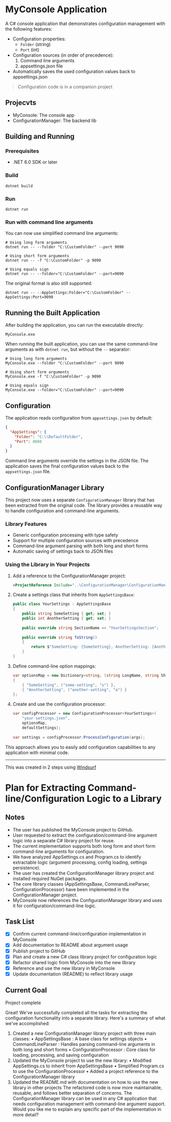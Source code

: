 # MyConsole Application

A C# console application that demonstrates configuration management with the following features:

- Configuration properties:
  - `Folder` (string)
  - `Port` (int)
- Configuration sources (in order of precedence):
  1. Command line arguments
  2. appsettings.json file
- Automatically saves the used configuration values back to appsettings.json

> Configuration code is in a companion project

## Projecvts
- MyConsole: The console app
- ConfigurationManager: The backend lib

## Building and Running

### Prerequisites
- .NET 6.0 SDK or later

### Build
```
dotnet build
```

### Run
```
dotnet run
```

### Run with command line arguments
You can now use simplified command line arguments:

```
# Using long form arguments
dotnet run -- --folder "C:\CustomFolder" --port 9090

# Using short form arguments
dotnet run -- -f "C:\CustomFolder" -p 9090

# Using equals sign
dotnet run -- --folder="C:\CustomFolder" --port=9090
```

The original format is also still supported:
```
dotnet run -- --AppSettings:Folder="C:\CustomFolder" --AppSettings:Port=9090
```

## Running the Built Application

After building the application, you can run the executable directly:

```
MyConsole.exe
```

When running the built application, you can use the same command-line arguments as with `dotnet run`, but without the `--` separator:

```
# Using long form arguments
MyConsole.exe --folder "C:\CustomFolder" --port 9090

# Using short form arguments
MyConsole.exe -f "C:\CustomFolder" -p 9090

# Using equals sign
MyConsole.exe --folder="C:\CustomFolder" --port=9090
```

## Configuration

The application reads configuration from `appsettings.json` by default:

```json
{
  "AppSettings": {
    "Folder": "C:\\DefaultFolder",
    "Port": 8080
  }
}
```

Command line arguments override the settings in the JSON file. The application saves the final configuration values back to the `appsettings.json` file.

## ConfigurationManager Library

This project now uses a separate `ConfigurationManager` library that has been extracted from the original code. The library provides a reusable way to handle configuration and command-line arguments.

### Library Features

- Generic configuration processing with type safety
- Support for multiple configuration sources with precedence
- Command-line argument parsing with both long and short forms
- Automatic saving of settings back to JSON files

### Using the Library in Your Projects

1. Add a reference to the ConfigurationManager project:
   ```xml
   <ProjectReference Include="..\ConfigurationManager\ConfigurationManager.csproj" />
   ```

2. Create a settings class that inherits from `AppSettingsBase`:
   ```csharp
   public class YourSettings : AppSettingsBase
   {
       public string SomeSetting { get; set; }
       public int AnotherSetting { get; set; }
       
       public override string SectionName => "YourSettingsSection";
       
       public override string ToString()
       {
           return $"SomeSetting: {SomeSetting}, AnotherSetting: {AnotherSetting}";
       }
   }
   ```

3. Define command-line option mappings:
   ```csharp
   var optionsMap = new Dictionary<string, (string LongName, string ShortName)>
   {
       { "SomeSetting", ("some-setting", "s") },
       { "AnotherSetting", ("another-setting", "a") }
   };
   ```

4. Create and use the configuration processor:
   ```csharp
   var configProcessor = new ConfigurationProcessor<YourSettings>(
       "your-settings.json",
       optionsMap,
       defaultSettings);
       
   var settings = configProcessor.ProcessConfiguration(args);
   ```

This approach allows you to easily add configuration capabilities to any application with minimal code.

---

This was created in 2 steps using [Windsurf](https://windsurf.com/)

# Plan for Extracting Command-line/Configuration Logic to a Library

## Notes
- The user has published the MyConsole project to GitHub.
- User requested to extract the configuration/command-line argument logic into a separate C# library project for reuse.
- The current implementation supports both long form and short form command-line arguments for configuration.
- We have analyzed AppSettings.cs and Program.cs to identify extractable logic (argument processing, config loading, settings persistence).
- The user has created the ConfigurationManager library project and installed required NuGet packages.
- The core library classes (AppSettingsBase, CommandLineParser, ConfigurationProcessor) have been implemented in the ConfigurationManager project.
- MyConsole now references the ConfigurationManager library and uses it for configuration/command-line logic.

## Task List
- [x] Confirm current command-line/configuration implementation in MyConsole
- [x] Add documentation to README about argument usage
- [x] Publish project to GitHub
- [x] Plan and create a new C# class library project for configuration logic
- [x] Refactor shared logic from MyConsole into the new library
- [x] Reference and use the new library in MyConsole
- [x] Update documentation (README) to reflect library usage

## Current Goal
Project complete


Great! We've successfully completed all the tasks for extracting the configuration functionality into a separate library. Here's a summary of what we've accomplished:
1.	Created a new 
ConfigurationManager
 library project with three main classes:
•	AppSettingsBase
: A base class for settings objects
•	CommandLineParser
: Handles parsing command-line arguments in both long and short forms
•	ConfigurationProcessor
: Core class for loading, processing, and saving configuration
2.	Updated the 
MyConsole
 project to use the new library:
•	Modified 
AppSettings.cs to inherit from 
AppSettingsBase
•	Simplified 
Program.cs to use the 
ConfigurationProcessor
•	Added a project reference to the 
ConfigurationManager
 library
3.	Updated the README.md with documentation on how to use the new library in other projects
The refactored code is now more maintainable, reusable, and follows better separation of concerns. The 
ConfigurationManager
 library can be used in any C# application that needs configuration management with command-line argument support.
Would you like me to explain any specific part of the implementation in more detail?


